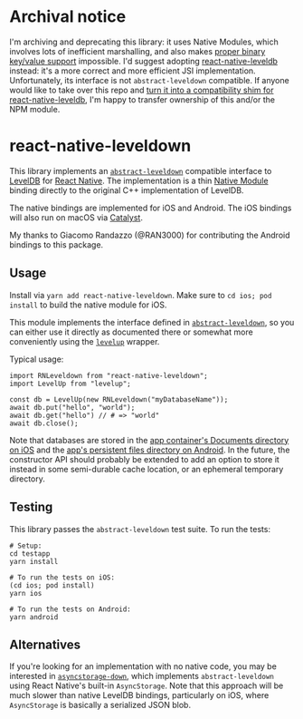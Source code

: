 # Archival notice

I'm archiving and deprecating this library: it uses Native Modules, which involves lots of inefficient marshalling, and also makes [proper binary key/value support](https://github.com/andymatuschak/react-native-leveldown/issues/6) impossible. I'd suggest adopting [react-native-leveldb](https://github.com/greentriangle/react-native-leveldb) instead: it's a more correct and more efficient JSI implementation. Unfortunately, its interface is not `abstract-leveldown` compatible. If anyone would like to take over this repo and [turn it into a compatibility shim for react-native-leveldb](https://github.com/andymatuschak/react-native-leveldown/issues/7), I'm happy to transfer ownership of this and/or the NPM module.

# react-native-leveldown

This library implements an [`abstract-leveldown`](https://github.com/Level/abstract-leveldown) compatible interface to [LevelDB](https://github.com/google/leveldb) for [React Native](https://reactnative.dev). The implementation is a thin [Native Module](https://reactnative.dev/docs/native-modules-setup) binding directly to the original C++ implementation of LevelDB.

The native bindings are implemented for iOS and Android. The iOS bindings will also run on macOS via [Catalyst](https://developer.apple.com/mac-catalyst/).

My thanks to Giacomo Randazzo (@RAN3000) for contributing the Android bindings to this package.

## Usage

Install via `yarn add react-native-leveldown`. Make sure to `cd ios; pod install` to build the native module for iOS.

This module implements the interface defined in [`abstract-leveldown`](https://github.com/Level/abstract-leveldown), so you can either use it directly as documented there or somewhat more conveniently using the [`levelup`](https://github.com/Level/levelup) wrapper.

Typical usage:

```
import RNLeveldown from "react-native-leveldown";
import LevelUp from "levelup";

const db = LevelUp(new RNLeveldown("myDatabaseName"));
await db.put("hello", "world");
await db.get("hello") // # => "world"
await db.close();
```

Note that databases are stored in the [app container's Documents directory on iOS](https://developer.apple.com/library/archive/documentation/FileManagement/Conceptual/FileSystemProgrammingGuide/FileSystemOverview/FileSystemOverview.html) and the [app's persistent files directory on Android](https://developer.android.com/training/data-storage/app-specific#internal-access-files). In the future, the constructor API should probably be extended to add an option to store it instead in some semi-durable cache location, or an ephemeral temporary directory. 

## Testing

This library passes the `abstract-leveldown` test suite. To run the tests:

```
# Setup:
cd testapp
yarn install

# To run the tests on iOS:
(cd ios; pod install)
yarn ios

# To run the tests on Android:
yarn android
```

## Alternatives

If you're looking for an implementation with no native code, you may be interested in [`asyncstorage-down`](https://github.com/tradle/asyncstorage-down), which implements `abstract-leveldown` using React Native's built-in `AsyncStorage`. Note that this approach will be much slower than native LevelDB bindings, particularly on iOS, where `AsyncStorage` is basically a serialized JSON blob.
